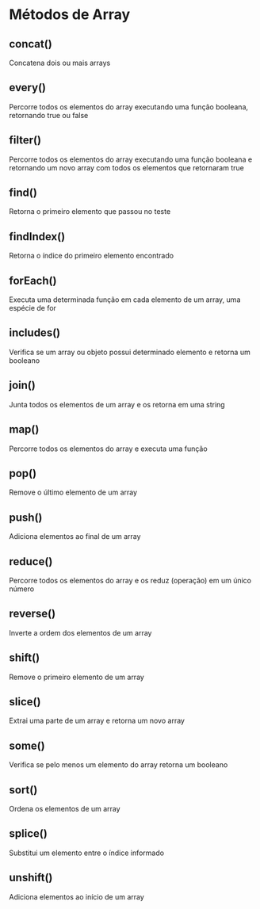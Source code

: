 # Métodos de Array
<h2>concat()</h2>
<p>Concatena dois ou mais arrays</p>

<h2>every()</h2>
<p>Percorre todos os elementos do array executando uma função booleana, retornando true ou false</p>

<h2>filter()</h2>
<p>Percorre todos os elementos do array executando uma função booleana e retornando um novo array com todos os elementos que retornaram true</p>

<h2>find()</h2>
<p>Retorna o primeiro elemento que passou no teste</p>

<h2>findIndex()</h2>
<p>Retorna o índice do primeiro elemento encontrado</p>

<h2>forEach()</h2>
<p>Executa uma determinada função em cada elemento de um array, uma espécie de for</p>

<h2>includes()</h2>
<p>Verifica se um array ou objeto possui determinado elemento e retorna um booleano</p>

<h2>join()</h2>
<p>Junta todos os elementos de um array e os retorna em uma string</p>

<h2>map()</h2>
<p>Percorre todos os elementos do array e executa uma função</p>

<h2>pop()</h2>
<p>Remove o último elemento de um array</p>

<h2>push()</h2>
<p>Adiciona elementos ao final de um array</p>

<h2>reduce()</h2>
<p>Percorre todos os elementos do array e os reduz (operação) em um único número</p>

<h2>reverse()</h2>
<p>Inverte a ordem dos elementos de um array</p>

<h2>shift()</h2>
<p>Remove o primeiro elemento de um array</p>

<h2>slice()</h2>
<p>Extrai uma parte de um array e retorna um novo array</p>

<h2>some()</h2>
<p>Verifica se pelo menos um elemento do array retorna um booleano</p>

<h2>sort()</h2>
<p>Ordena os elementos de um array</p>

<h2>splice()</h2>
<p>Substitui um elemento entre o índice informado</p>

<h2>unshift()</h2>
<p>Adiciona elementos ao início de um array</p>
